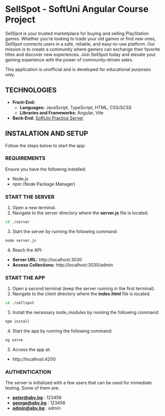 # SellSpot - SoftUni Angular Course Project
SellSpot is your trusted marketplace for buying and selling PlayStation games. Whether you're looking to trade your old games or find new ones, SellSpot connects users in a safe, reliable, and easy-to-use platform. Our mission is to create a community where gamers can exchange their favorite titles and discover new experiences. Join SellSpot today and elevate your gaming experience with the power of community-driven sales.

This application is unofficial and is developed for educational purposes only.

## TECHNOLOGIES
- **Front-End:**
    - **Languages:** JavaScript, TypeScript, HTML, CSS/SCSS
    - **Libraries and Frameworks:** Angular, Vite
- **Back-End:** [SoftUni Practice Server](https://github.com/softuni-practice-server/softuni-practice-server)

## INSTALATION AND SETUP
Follow the steps below to start the app:
### REQUIREMENTS
Ensure you have the following installed:
- Node.js
- npm (Node Package Manager)
### START THE SERVER
1. Open a new terminal.
2. Navigate to the server directory where the **server.js** file is located.
```sh
cd ./server
```
3. Start the server by running the following command:
```sh
node server.js
```
4. Reach the API:
- **Server URL:** http://localhost:3030
- **Access Collections:** http://localhost:3030/admin

### START THE APP
1. Open a second terminal (keep the server running in the first terminal).
2. Navigate to the client directory where the **index.html** file is located.
```sh
cd ./sellspot
```
3. Install the necessary node_modules by running the following command:
```sh
npm install
```
4. Start the app by running the following command:
```sh
ng serve
```
5. Access the app at:
- http://localhost:4200

### AUTHENTICATION
The server is initialized with a few users that can be used for immediate testing. Some of them are:
- **peter@abv.bg** : 123456
- **george@abv.bg** : 123456
- **admin@abv.bg** : admin
